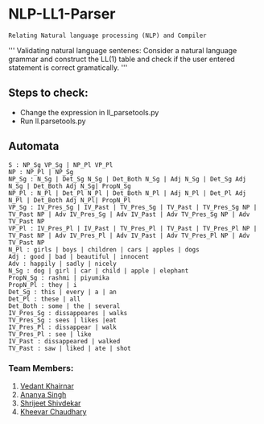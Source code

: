 # NLP-LL1-Parser

``
Relating Natural language processing (NLP) and Compiler
``

'''
Validating natural language sentenes: Consider a natural language grammar and construct the LL(1) table and check if the user entered statement is correct gramatically.
'''

## Steps to check:
- Change the expression in ll_parsetools.py
- Run ll.parsetools.py

## Automata
```
S : NP_Sg VP_Sg | NP_Pl VP_Pl
NP : NP_Pl | NP_Sg
NP_Sg : N_Sg | Det_Sg N_Sg | Det_Both N_Sg | Adj N_Sg | Det_Sg Adj N_Sg | Det_Both Adj N_Sg| PropN_Sg
NP_Pl : N_Pl | Det_Pl N_Pl | Det_Both N_Pl | Adj N_Pl | Det_Pl Adj N_Pl | Det_Both Adj N_Pl| PropN_Pl
VP_Sg : IV_Pres_Sg | IV_Past | TV_Pres_Sg | TV_Past | TV_Pres_Sg NP | TV_Past NP | Adv IV_Pres_Sg | Adv IV_Past | Adv TV_Pres_Sg NP | Adv TV_Past NP
VP_Pl : IV_Pres_Pl | IV_Past | TV_Pres_Pl | TV_Past | TV_Pres_Pl NP | TV_Past NP | Adv IV_Pres_Pl | Adv IV_Past | Adv TV_Pres_Pl NP | Adv TV_Past NP
N_Pl : girls | boys | children | cars | apples | dogs
Adj : good | bad | beautiful | innocent
Adv : happily | sadly | nicely
N_Sg : dog | girl | car | child | apple | elephant
PropN_Sg : rashmi | piyumika
PropN_Pl : they | i
Det_Sg : this | every | a | an
Det_Pl : these | all
Det_Both : some | the | several
IV_Pres_Sg : dissappeares | walks
TV_Pres_Sg : sees | likes |eat
IV_Pres_Pl : dissappear | walk
TV_Pres_Pl : see | like
IV_Past : dissappeared | walked
TV_Past : saw | liked | ate | shot
```

### Team Members:

1. [Vedant Khairnar](https://vedantkhairnar.ml/)
2. [Ananya Singh](#)
3. [Shrijeet Shivdekar](#)
4. [Kheevar Chaudhary](#)
